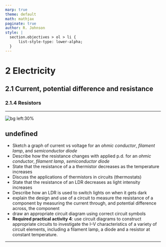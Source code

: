 ```yaml
---
marp: true
theme: default
math: mathjax
paginate: true
author: R. Johnson
style: |
  section.objectives > ol > li {
      list-style-type: lower-alpha;
  }
---
```


# 2 Electricity
## 2.1 Current, potential difference and resistance
### 2.1.4 Resistors

---

<!-- _class: objectives -->

![bg left:30%](https://images.unsplash.com/photo-1492962827063-e5ea0d8c01f5?ixlib=rb-4.0.3&ixid=MnwxMjA3fDB8MHxwaG90by1wYWdlfHx8fGVufDB8fHx8&auto=format&fit=crop&w=2121&q=80)
## undefined


- Sketch a graph of current vs voltage for an _ohmic conductor_, _filament lamp_, and _semiconductor diode_
- Describe how the resistance changes with applied p.d. for an _ohmic conductor_, _filament lamp_, _semiconductor diode_
- State that the resistance of a a thermistor decreases as the temperature increases
- Discuss the applications of thermistors in circuits (thermostats)
- State that the resistance of an LDR decreases as light intensity increases
- Describe how an LDR is used to switch lights on when it gets dark
- explain the design and use of a circuit to measure the resistance of a component by measuring the current through, and potential difference across, the component
- draw an appropriate circuit diagram using correct circuit symbols
- **Required practical activity 4**: use circuit diagrams to construct appropriate circuits to investigate the I–V characteristics of a variety of circuit elements, including a filament lamp, a diode and a resistor at constant temperature.



---